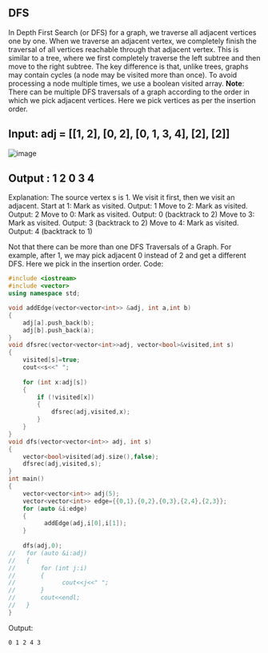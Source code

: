 ## DFS
In Depth First Search (or DFS) for a graph, we traverse all adjacent vertices one by one. When we traverse an adjacent vertex, we completely finish the traversal of all vertices reachable through that adjacent vertex. This is similar to a tree, where we first completely traverse the left subtree and then move to the right subtree. The key difference is that, unlike trees, graphs may contain cycles (a node may be visited more than once). To avoid processing a node multiple times, we use a boolean visited array.
**Note**: There can be multiple DFS traversals of a graph according to the order in which we pick adjacent vertices. Here we pick vertices as per the insertion order.

## Input: adj =  [[1, 2], [0, 2], [0, 1, 3, 4], [2], [2]]
![image](https://github.com/user-attachments/assets/1d581b0f-5503-48ab-9c74-2c715e04b99f)

## **Output** : 1 2 0 3 4
Explanation:  The source vertex s is 1. We visit it first, then we visit an adjacent. 
Start at 1: Mark as visited. Output: 1
Move to 2: Mark as visited. Output: 2
Move to 0: Mark as visited. Output: 0 (backtrack to 2)
Move to 3: Mark as visited. Output: 3 (backtrack to 2)
Move to 4: Mark as visited. Output: 4 (backtrack to 1)


Not that there can be more than one DFS Traversals of a Graph. For example, after 1, we may pick adjacent 0 instead of 2 and get a different DFS. Here we pick in the insertion order.
Code:
```cpp
#include <iostream>
#include <vector>
using namespace std;

void addEdge(vector<vector<int>> &adj, int a,int b)
{
    adj[a].push_back(b);
    adj[b].push_back(a);
}
void dfsrec(vector<vector<int>>adj, vector<bool>&visited,int s)
{
    visited[s]=true;
    cout<<s<<" ";
    
    for (int x:adj[s])
    {
        if (!visited[x])
        {
            dfsrec(adj,visited,x);
        }
    }
}
void dfs(vector<vector<int>> adj, int s)
{
    vector<bool>visited(adj.size(),false);
    dfsrec(adj,visited,s);
}
int main()
{
    vector<vector<int>> adj(5);
    vector<vector<int>> edge={{0,1},{0,2},{0,3},{2,4},{2,3}};
    for (auto &i:edge)
    {
          addEdge(adj,i[0],i[1]);
    }
    
    dfs(adj,0);
//   for (auto &i:adj)
//   {
//       for (int j:i)
//       {
//             cout<<j<<" ";
//       }
//       cout<<endl;
//   }
}
```
Output:
```
0 1 2 4 3
```
